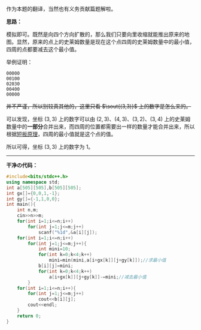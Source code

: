 作为本题的翻译，当然也有义务贡献篇题解啦。

**思路：**

模拟即可。既然是向四个方向扩散的，那么我们只要向里收缩就能推出原来的地图。显然，原来的点上的史莱姆数量是现在这个点四周的史莱姆数量中的最小值，四周的点都要减去这个最小值。

举例证明：

```
00000
00100
02030
00400
00000
```

~~并不严谨，所以别较真其他的，这里只看 $\sout{(3,3)}$ 上的数字是怎么来的。~~

可以发现，坐标 $(3,3)$ 上的数字可以由 $(2,3)$、$(4,3)$、$(3,2)$、$(3,4)$ 上的史莱姆数量中的**一部分**合并出来，而四周的位置都需要出一样的数量才能合并出来，所以根据[短板原理](https://www.baidu.com/s?ie=UTF-8&wd=%E7%9F%AD%E6%9D%BF%E5%8E%9F%E7%90%86)，四周的最小值就是这个点的值。

所以可得，坐标 $(3,3)$ 上的数字为 $1$。

---

**干净の代码：**

```cpp
#include<bits/stdc++.h>
using namespace std;
int a[505][505],b[505][505];
int gx[]={0,0,1,-1};
int gy[]={-1,1,0,0};
int main(){
    int n,m;
    cin>>n>>m;
    for(int i=1;i<=n;i++)
        for(int j=1;j<=m;j++)
            scanf("%1d",&a[i][j]);
    for(int i=1;i<=n;i++)
        for(int j=1;j<=m;j++){
            int mini=10;
            for(int k=0;k<4;k++)
                mini=min(mini,a[i+gx[k]][j+gy[k]]);//求最小值
            b[i][j]=mini;
            for(int k=0;k<4;k++)
                a[i+gx[k]][j+gy[k]]-=mini;//减去最小值
        }
    for(int i=1;i<=n;i++){
        for(int j=1;j<=m;j++)
            cout<<b[i][j];
        cout<<endl;
    }
    return 0;
}
```